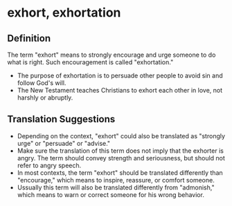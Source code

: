 # exhort, exhortation

## Definition

The term "exhort" means to strongly encourage and urge someone to do what is right. Such encouragement is called "exhortation."

* The purpose of exhortation is to persuade other people to avoid sin and follow God's will.
* The New Testament teaches Christians to exhort each other in love, not harshly or abruptly.


## Translation Suggestions



* Depending on the context, "exhort" could also be translated as "strongly urge" or "persuade" or "advise."
* Make sure the translation of this term does not imply that the exhorter is angry. The term should convey strength and seriousness, but should not refer to angry speech.
* In most contexts, the term "exhort" should be translated differently than "encourage," which means to inspire, reassure, or comfort someone.
* Ussually this term will also be translated differently from "admonish," which means to warn or correct someone for his wrong behavior.
